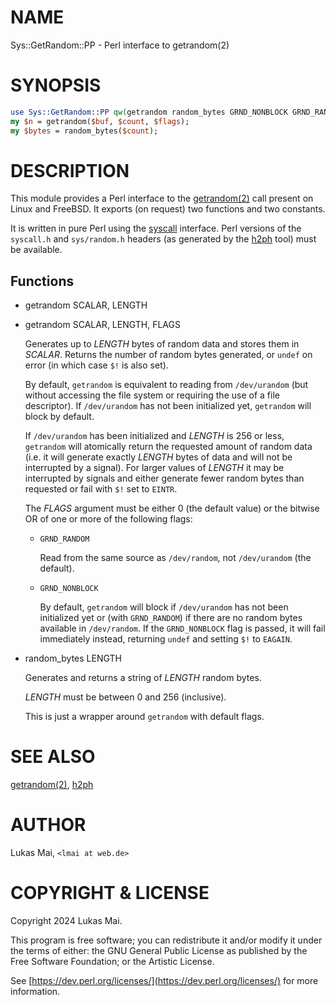 # NAME

Sys::GetRandom::PP - Perl interface to getrandom(2)

# SYNOPSIS

```perl
use Sys::GetRandom::PP qw(getrandom random_bytes GRND_NONBLOCK GRND_RANDOM);
my $n = getrandom($buf, $count, $flags);
my $bytes = random_bytes($count);
```

# DESCRIPTION

This module provides a Perl interface to the [getrandom(2)](http://man.he.net/man2/getrandom) call present on
Linux and FreeBSD. It exports (on request) two functions and two constants.

It is written in pure Perl using the [syscall](https://perldoc.perl.org/perlfunc#syscall-NUMBER-LIST)
interface. Perl versions of the `syscall.h` and `sys/random.h` headers (as
generated by the [h2ph](https://metacpan.org/pod/h2ph) tool) must be available.

## Functions

- getrandom SCALAR, LENGTH
- getrandom SCALAR, LENGTH, FLAGS

    Generates up to _LENGTH_ bytes of random data and stores them in _SCALAR_.
    Returns the number of random bytes generated, or `undef` on error (in which
    case `$!` is also set).

    By default, `getrandom` is equivalent to reading from `/dev/urandom` (but
    without accessing the file system or requiring the use of a file descriptor).
    If `/dev/urandom` has not been initialized yet, `getrandom` will block by
    default.

    If `/dev/urandom` has been initialized and _LENGTH_ is 256 or less,
    `getrandom` will atomically return the requested amount of random data (i.e.
    it will generate exactly _LENGTH_ bytes of data and will not be interrupted by
    a signal). For larger values of _LENGTH_ it may be interrupted by signals and
    either generate fewer random bytes than requested or fail with `$!` set to
    `EINTR`.

    The _FLAGS_ argument must be either 0 (the default value) or the bitwise OR of
    one or more of the following flags:

    - `GRND_RANDOM`

        Read from the same source as `/dev/random`, not `/dev/urandom` (the default).

    - `GRND_NONBLOCK`

        By default, `getrandom` will block if `/dev/urandom` has not been initialized
        yet or (with `GRND_RANDOM`) if there are no random bytes available in
        `/dev/random`. If the `GRND_NONBLOCK` flag is passed, it will fail
        immediately instead, returning `undef` and setting `$!` to `EAGAIN`.

- random\_bytes LENGTH

    Generates and returns a string of _LENGTH_ random bytes.

    _LENGTH_ must be between 0 and 256 (inclusive).

    This is just a wrapper around `getrandom` with default flags.

# SEE ALSO

[getrandom(2)](http://man.he.net/man2/getrandom),
[h2ph](https://metacpan.org/pod/h2ph)

# AUTHOR

Lukas Mai, `<lmai at web.de>`

# COPYRIGHT & LICENSE

Copyright 2024 Lukas Mai.

This program is free software; you can redistribute it and/or modify it
under the terms of either: the GNU General Public License as published
by the Free Software Foundation; or the Artistic License.

See [https://dev.perl.org/licenses/](https://dev.perl.org/licenses/) for more information.
